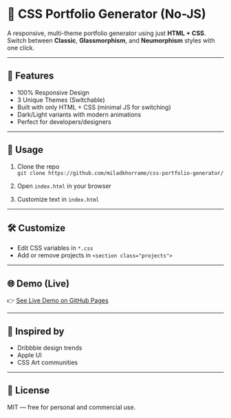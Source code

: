 # 🎨 CSS Portfolio Generator (No-JS)

A responsive, multi-theme portfolio generator using just **HTML + CSS**.  
Switch between **Classic**, **Glassmorphism**, and **Neumorphism** styles with one click.

---

## 🌟 Features

- 100% Responsive Design
- 3 Unique Themes (Switchable)
- Built with only HTML + CSS (minimal JS for switching)
- Dark/Light variants with modern animations
- Perfect for developers/designers

---

## 🚀 Usage

1. Clone the repo  
   `git clone https://github.com/miladkhorrame/css-portfolio-generator/`

2. Open `index.html` in your browser

3. Customize text in `index.html`

---

## 🛠️ Customize

- Edit CSS variables in `*.css`
- Add or remove projects in `<section class="projects">`

---

## 🌐 Demo (Live)

👉 [See Live Demo on GitHub Pages](https://github.com/miladkhorrame/css-portfolio-generator/)

---

## 🧠 Inspired by

- Dribbble design trends
- Apple UI
- CSS Art communities

---

## 📜 License

MIT — free for personal and commercial use.
